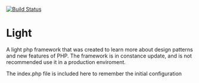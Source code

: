 [![Build Status](https://travis-ci.org/gabrielalan/light.svg?branch=master)](https://travis-ci.org/gabrielalan/light)

# Light
A light php framework that was created to learn more about design patterns and new features of PHP. 
The framework is in constance update, and is not recommended use it in a production enviroment.

The index.php file is included here to remember the initial configuration
